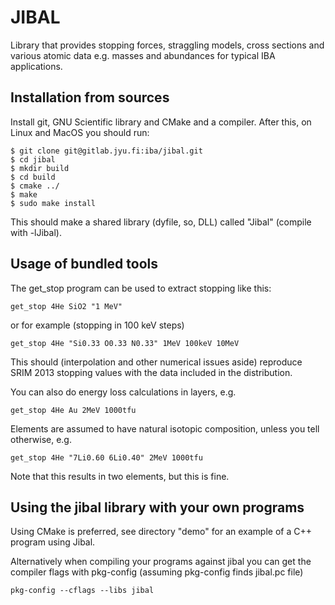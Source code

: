 # JIBAL

Library that provides stopping forces, straggling models, cross sections and various atomic data e.g. masses and abundances for typical IBA applications.

## Installation from sources

Install git, GNU Scientific library and CMake and a compiler. After this, on Linux and MacOS you should run:

~~~~
$ git clone git@gitlab.jyu.fi:iba/jibal.git
$ cd jibal
$ mkdir build
$ cd build
$ cmake ../
$ make
$ sudo make install 
~~~~

This should make a shared library (dyfile, so, DLL) called "Jibal" (compile with -lJibal).

## Usage of bundled tools

The get\_stop program can be used to extract stopping like this:
~~~~
get_stop 4He SiO2 "1 MeV"
~~~~

or for example (stopping in 100 keV steps)
~~~~
get_stop 4He "Si0.33 O0.33 N0.33" 1MeV 100keV 10MeV
~~~~
This should (interpolation and other numerical issues aside) reproduce SRIM 2013 stopping values with the data included in the distribution.


You can also do energy loss calculations in layers, e.g.
~~~~
get_stop 4He Au 2MeV 1000tfu
~~~~

Elements are assumed to have natural isotopic composition, unless you tell otherwise, e.g.
~~~~
get_stop 4He "7Li0.60 6Li0.40" 2MeV 1000tfu
~~~~
Note that this results in two elements, but this is fine. 

## Using the jibal library with your own programs

Using CMake is preferred, see directory "demo" for an example of a C++ program using Jibal.

Alternatively when compiling your programs against jibal you can get the compiler flags with pkg-config (assuming pkg-config finds jibal.pc file)

~~~~
pkg-config --cflags --libs jibal
~~~~

